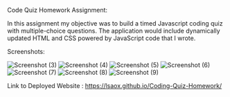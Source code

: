 Code Quiz Homework Assignment:

In this assignment my objective was to build a timed Javascript coding quiz with multiple-choice questions. The application would include dynamically updated HTML and CSS powered by JavaScript code that I wrote.

Screenshots:

![Screenshot (3)](https://github.com/lsaox/Coding-Quiz-Homework/assets/138525227/c68c3b89-e99b-4267-9189-d5ff91395547)
![Screenshot (4)](https://github.com/lsaox/Coding-Quiz-Homework/assets/138525227/1006d95e-6d9a-4dbf-95b6-7e78a04bf866)
![Screenshot (5)](https://github.com/lsaox/Coding-Quiz-Homework/assets/138525227/6ab1e638-0e1c-43a6-b57e-0b230015838c)
![Screenshot (6)](https://github.com/lsaox/Coding-Quiz-Homework/assets/138525227/de2e847e-2ade-4511-aee5-ddfa6b093ace)
![Screenshot (7)](https://github.com/lsaox/Coding-Quiz-Homework/assets/138525227/4e06675d-0d74-4722-9750-3edbc90fbcfa)
![Screenshot (8)](https://github.com/lsaox/Coding-Quiz-Homework/assets/138525227/0df83c2e-fbee-489a-95c7-e8261c9df898)
![Screenshot (9)](https://github.com/lsaox/Coding-Quiz-Homework/assets/138525227/6f91cb7d-5be5-4002-a06b-2064d90d4321)

Link to Deployed Website : https://lsaox.github.io/Coding-Quiz-Homework/
